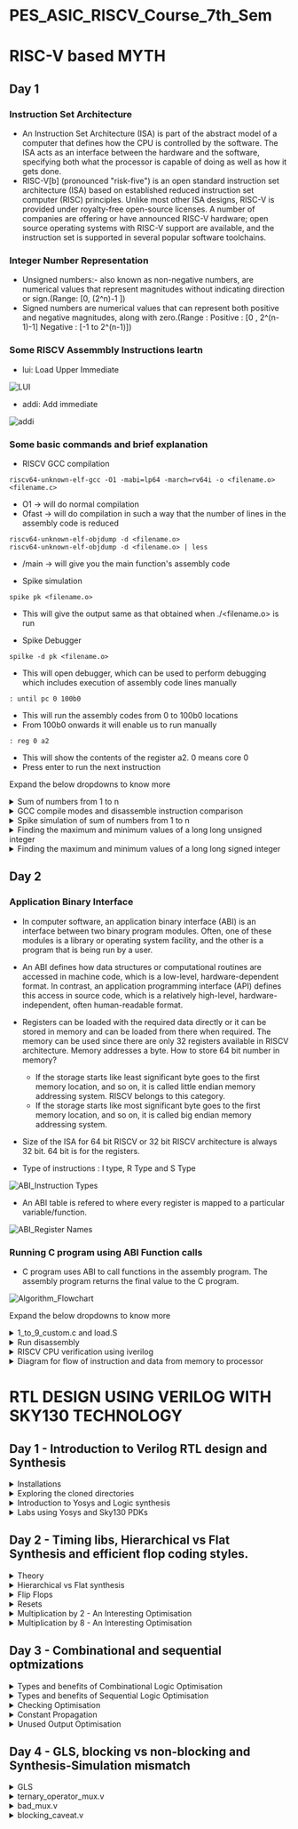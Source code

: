 # PES_ASIC_RISCV_Course_7th_Sem

# RISC-V based MYTH

## Day 1 
### Instruction Set Architecture
+ An Instruction Set Architecture (ISA) is part of the abstract model of a computer that defines how the CPU is controlled by the software. The ISA acts as an interface between the hardware and the software, specifying both what the processor is capable of doing as well as how it gets done.
+ RISC-V[b] (pronounced "risk-five") is an open standard instruction set architecture (ISA) based on established reduced instruction set computer (RISC) principles. Unlike most other ISA designs, RISC-V is provided under royalty-free open-source licenses. A number of companies are offering or have announced RISC-V hardware; open source operating systems with RISC-V support are available, and the instruction set is supported in several popular software toolchains.
### Integer Number Representation
+ Unsigned numbers:- also known as non-negative numbers, are numerical values that represent magnitudes without indicating direction or sign.(Range: [0, (2^n)-1 ])
+ Signed numbers are numerical values that can represent both positive and negative magnitudes, along with zero.(Range : Positive : [0 , 2^(n-1)-1] Negative : [-1 to 2^(n-1)])

### Some RISCV Assemmbly Instructions leartn
+ lui: Load Upper Immediate 

![LUI](https://github.com/Vishnu1426/PES_Asic_course_7th_sem/assets/79538653/28ee7cf1-99fd-4fb8-979e-5ddb95b0f8f4)

+ addi: Add immediate

![addi](https://github.com/Vishnu1426/PES_Asic_course_7th_sem/assets/79538653/5ff94dea-4d32-4943-b0ea-441e9196d299)

### Some basic commands and brief explanation
+ RISCV GCC compilation
~~~
riscv64-unknown-elf-gcc -O1 -mabi=lp64 -march=rv64i -o <filename.o> <filename.c>
~~~
 + O1 -> will do normal compilation
 + Ofast -> will do compilation in such a way that the number of lines in the assembly code is reduced

```
riscv64-unknown-elf-objdump -d <filename.o>
riscv64-unknown-elf-objdump -d <filename.o> | less
```
 + /main -> will give you the main function's assembly code

+ Spike simulation
```
spike pk <filename.o>
```
 + This will give the output same as that obtained when ./<filename.o> is run

+ Spike Debugger
```
spilke -d pk <filename.o>
```
 + This will open debugger,  which can be used to perform debugging which includes execution of assembly code lines manually
```
: until pc 0 100b0
```
 + This will run the assembly codes from 0 to 100b0 locations
 + From 100b0 onwards it will enable us to run manually
```
: reg 0 a2
```
 + This will show the contents of the register a2. 0 means core 0
 + Press enter to run the next instruction
	
 
Expand the below dropdowns to know more
<details>
<summary>Sum of numbers from 1 to n</summary>
  
+ Run sum_1_to_n.c
```
gcc sum_1_to_n.c
./a.out
```
![sum1ton_c_compilation](https://github.com/Vishnu1426/PES_Asic_course_7th_sem/assets/79538653/9fc77570-4ffd-4e7a-a22e-59efdcb7ea79)
</details>

<details>
<summary>GCC compile modes and disassemble instruction comparison</summary>

+ RISCV GCC compilation with O1 and | less
```
riscv64-unknown-elf-gcc -O1 -mabi=lp64 -march=rv64i -o sum_1_to_n.o sum_1_to_n.c
riscv64-unknown-elf-objdump -d sum_1_to_n.o | less
```
![sum1ton_riscv_less_O1](https://github.com/Vishnu1426/PES_Asic_course_7th_sem/assets/79538653/0e82b3dd-8877-48fd-8238-2add78b885b2)

+RISCV GCC compilation with O1 main function

![sum1ton_riscv_main_O1](https://github.com/Vishnu1426/PES_Asic_course_7th_sem/assets/79538653/aed450c1-53ac-4b83-9b75-6050ea1f0657)

+RISCV GCC compilation with Ofast and | less
```
riscv64-unknown-elf-gcc -Ofast -mabi=lp64 -march=rv64i -o sum_1_to_n.o sum_1_to_n.c
riscv64-unknown-elf-objdump -d sum_1_to_n.o | less
```
![sum1ton_riscv_less_Ofast](https://github.com/Vishnu1426/PES_Asic_course_7th_sem/assets/79538653/c79a4bb2-f93b-467e-b916-733dbd9e1ddf)

+RISCV GCC compilation with Ofast main function

![sum1ton_riscv_main_Ofast](https://github.com/Vishnu1426/PES_Asic_course_7th_sem/assets/79538653/962086e0-0f05-4e02-8898-f80a4e1a9845)

</details>
<details>
<summary> Spike simulation of sum of numbers from 1 to n</summary>
  
+ Spike simulation of the RISC V compiled program

![sum1ton_spike](https://github.com/Vishnu1426/PES_Asic_course_7th_sem/assets/79538653/d3990f4b-453d-495d-bfdb-7540eea1f9e3)

+ Spike debugger

![sum1ton_spike_debug](https://github.com/Vishnu1426/PES_Asic_course_7th_sem/assets/79538653/96e686fb-0be8-4e31-bf15-2a3e7ee160a4)
  
</details>
<details>
<summary>Finding the maximum and minimum values of a long long unsigned integer</summary>
  
+ Finding the maximum and minimum values of a long long unsigned integer

![unsigned](https://github.com/Vishnu1426/PES_Asic_course_7th_sem/assets/79538653/e150f2ac-1b6f-4dba-afbf-673412eee5be)

</details>
<details>
<summary>Finding the maximum and minimum values of a long long signed integer</summary>
  
+ Finding the maximum and minimum values of a long long signed integer

![signed](https://github.com/Vishnu1426/PES_Asic_course_7th_sem/assets/79538653/3e57b1ac-a916-4819-92b5-9b7c1c27e5a3)

</details>

## Day 2
### Application Binary Interface
+ In computer software, an application binary interface (ABI) is an interface between two binary program modules. Often, one of these modules is a library or operating system facility, and the other is a program that is being run by a user.
+ An ABI defines how data structures or computational routines are accessed in machine code, which is a low-level, hardware-dependent format. In contrast, an application programming interface (API) defines this access in source code, which is a relatively high-level, hardware-independent, often human-readable format.
+ Registers can be loaded with the required data directly or it can be stored in memory and can be loaded from there when required. The memory can be used since there are only 32 registers available in RISCV architecture. Memory addresses a byte. How to store 64 bit number in memory? 
	+ If the storage starts like least significant byte goes to the first memory location, and so on, it is called little endian memory addressing system. RISCV belongs to this category.
	+ If the storage starts like most significant byte goes to the first memory location, and so on, it is called big endian memory addressing system.

+ Size of the ISA for 64 bit RISCV or 32 bit RISCV architecture is always 32 bit. 64 bit is for the registers.
+ Type of instructions : I type, R Type and S Type 

![ABI_Instruction Types](https://github.com/Vishnu1426/PES_Asic_course_7th_sem/assets/79538653/6a476f49-4d10-4242-bbce-a86f634bb253)

+ An ABI table is refered to where every register is mapped to a particular variable/function.

![ABI_Register Names](https://github.com/Vishnu1426/PES_Asic_course_7th_sem/assets/79538653/77c8c724-f2d4-4e57-81db-820ece6737f7)

### Running C program using ABI Function calls
+ C program uses ABI to call functions in the assembly program. The assembly program returns the final value to the C program.

![Algorithm_Flowchart](https://github.com/Vishnu1426/PES_Asic_course_7th_sem/assets/79538653/57a66a6c-b305-4ebd-9263-8159e1e01486)
 
Expand the below dropdowns to know more
<details>
<summary>1_to_9_custom.c and load.S</summary>
  + Compilation and Execution of the two files are done using the RISCV GCC and Spike.
	
```
riscv64-unknown-elf-gcc -Ofast -mabi=lp64 -march=rv64i -o 1_to_9_custom.o 1_to_9_custom.c load.S
spike pk 1_to_9_custom.o
```
![riscv_comp_spike](https://github.com/Vishnu1426/PES_Asic_course_7th_sem/assets/79538653/571156d5-030b-464c-83b0-957cbc25bef4)

</details>

<details>
<summary>Run disassembly</summary>  

```
riscv64-unknown-elf-objdump -d 1_to_9_custom.o | less
```
![Disassembly of compiled file](https://github.com/Vishnu1426/PES_Asic_course_7th_sem/assets/79538653/3f0a635b-9f39-4600-9b10-325f75397db4)

</details>

<details>
<summary>RISCV CPU verification using iverilog</summary>
  
+ Running of the sum from 1 to n on riscv CPU
	+ Files involved are picorv32.v and testbench.v

![Design_Testbench](https://github.com/Vishnu1426/PES_Asic_course_7th_sem/assets/79538653/d5a21bdf-0818-4404-9ef5-33b4f97ba3c8)

</details>


<details>
	<summary>Diagram for flow of instruction and data from memory to processor</summary>

 + Hex file containing C program goes to the RISC-V CPU.
 + The CPU does the operation. CPU is written in verilog.
 + It returns the output back to the C program.
 + 
 ![Memory to Processer diagram](https://github.com/Vishnu1426/PES_Asic_course_7th_sem/assets/79538653/85b8c414-614a-4f18-b042-e1e6876e6c92)

</details> </details>


# RTL DESIGN USING VERILOG WITH SKY130 TECHNOLOGY
## Day 1 - Introduction to Verilog RTL design and Synthesis
<details>
<summary>Installations</summary><blockquote>
<details>
<summary>Tools Installation</summary><blockquote>
	
+ Commands to install Yosys
```
git clone https://github.com/YosysHQ/yosys.git
cd yosys
sudo apt install make
sudo apt-get update
sudo apt-get install build-essential clang bison flex  libreadline-dev gawk tcl-dev libffi-dev git  graphviz xdot pkg-config python3 libboost-system-dev libboost-python-dev libboost-filesystem-dev zlib1g-dev
make config-gcc
make
sudo make install
```

+ Command to install iverilog
```
sudo apt-get install iverilog
```

+ Command to install iverilog
```
sudo apt uptdate
sudo apt install gtkwave
```

</blockquote></details>

<details>
<summary>Directory Creation and Cloning Source Files</summary><blockquote>

+ Go your working directory through root directory and execute the following commands
```
mkdir VLSI
cd VLSI
git clone https://github.com/kunalg123/sky130RTLDesignAndSynthesisWorkshop.git
```		
<blockquote></details>
</blockquote></details>

<details>
<summary>Exploring the cloned directories</summary><blockquote>

+ The following command will go the workshop directory
```
cd sky130RTLDesignAndSynthesisWorkshop/
```

+ The following command will open the my_lib directory. This my_lib folder contains another folder called verilog_files, which contains all the model source files required for the lab experiments.
``` 
cd my_lib
```
+ The following command if typed in VLSI folder will go the lib folder. This contains the sky130 tool's library definition file.
```
cd lib 
```
+ Now let's check the working of iverilog
```
cd verilog_files
iverilog good_mux.v tb_good_mux.v
```
+ (an a.out file will be created.)
+ This will create a .vcd (Value change dump) file.
```
./a.out
```
![image](https://github.com/Vishnu1426/PES_Asic_course_7th_sem/assets/79538653/3db96576-fd81-4a42-9801-78b637745700)

+ We will load this .vcd file into gtkwave.
```
gtkwave tb_good_mux.vcd
```
![image](https://github.com/Vishnu1426/PES_Asic_course_7th_sem/assets/79538653/ddc77487-c83b-412a-8418-2d828a9d68b9)

+ To open and check the files type
```
gvim tb_good_mux.v -o good_mux.v
```
![image](https://github.com/Vishnu1426/PES_Asic_course_7th_sem/assets/79538653/2ce76c92-fe4e-48f4-8b71-c53749bbc93f)

</blockquote></details>

<details>
<summary>Introduction to Yosys and Logic synthesis</summary><blockquote>

+ Next we see yosys
+ Yosys takes in the design file and the library file and generates the netlist file
+ Netlist is basically the representaion of the design file in the form of standard cells.
+ read_verilog is used for reading the design file
+ read_liberty is used for reading the .lib file
+ write_verilog is used for writing the netlist file
+ The netlist and the testbench file is sent to iverilog and that generates an a.out which when run we get a .vcd file. This .vcd file when we send to gtkwave we get the simulation waveform.
+ This waveform should be same as RTL simulation. RTL simulation did not use standard cells. But in this netlist we used standard library files. Since design is same we should get the same output.
+ Primary inputs and primary outputs have not changed. Therefore, we can use the same testbench for both 
synthesis and RTL simulation.

+ RTL design - is the behavioural representation of the required specification in HDL language.
+ But we don't need representation of behaviour in terms of code. We need hardware
+ So for that we use RTL to Gate level translation. This translation is called synthesis.
+ The design is converted into gates and the connections are made between the gates. 
+ This file which contains these gates and their connections is called netlist.
	
+ .lib is a library file which is a collection of standard cells/ logical modules. It can contain differnt flavours of the same gate.(slow, medium, fast)
+ Why do we need different flavours of the same gate? Combinational delay determines the maximum speed of	operation. We need fast cells so that the combination delay is less and the circuit can work at a higher clock rate.
+ But why do we need a slow clock? Say there is a circuit with two FlipFlops (ffa and ffb) and in between them we have a combinational circuit. ffb must capture the data from the previous cycle of ffa.
+ That is when ffa sends its data through comb circuit in one cycle, in the next cycle ffb should capture the data. So there should be a minimum delay, so that data can be transfered safely. Combinational circuit must create that delay such that until ffb finishes capturing the previously sent data, the output should not be updated. This is called hold time. That is why we also need cells which work slowly.
+ Wider transistors are going to be faster but they consume more area and power. Thinner cells are gonna be slower but they consume lesser area and are more energy efficient.
+ The guidance offered to the synthesizer to put the right kind of delays are called constraints. The constraints are put in a constraints file.

</blockquote></details>	

<details>
<summary>Labs using Yosys and Sky130 PDKs</summary><blockquote>

+ Open Yosys
```
yosys
```
![image](https://github.com/Vishnu1426/PES_Asic_course_7th_sem/assets/79538653/78b46928-1ed5-4b9f-88cd-fba9979a069c)

+ Read the library definition file
```
read_liberty -lib ../lib/sky130_fd_sc_hd__tt_025C_1v80.lib
```
![image](https://github.com/Vishnu1426/PES_Asic_course_7th_sem/assets/79538653/69336051-9785-4329-acb7-bc6028fc71af)

+ Read the verilog file to be synthesized
```
read_verilog good_mux.v
```
![image](https://github.com/Vishnu1426/PES_Asic_course_7th_sem/assets/79538653/60462e4e-b18a-49a3-bd23-b534e6a55525)

+ Synthesize the top level module using its name
```
synth -top good_mux 
```
![image](https://github.com/Vishnu1426/PES_Asic_course_7th_sem/assets/79538653/68976052-ca49-4c0f-aeea-19a25d068cf3)

+ The following command basically realises the synthesised top module good_mux in terms of standard cell library available in the lib folder.	
```
abc -liberty ../lib/sky130_fd_sc_hd__tt_025C_1v80.lib
```
![image](https://github.com/Vishnu1426/PES_Asic_course_7th_sem/assets/79538653/d2a7a0ff-e258-4dee-9215-cda5d95b0a03)

+ The following command opens the graphviz file to show the synthesized design in terms of block diagram.
```
show
```
![image](https://github.com/Vishnu1426/PES_Asic_course_7th_sem/assets/79538653/10045abe-bf03-41a1-9a24-de4e9f859469)

+ Generate a netlist file for the above synthesized design. We can view the synthesized design directly using notepad.
```
write_verilog good_mux_netlist.v 
```
+ To get a concise version of the netlist.
```
write_verilog -noattr good_mux_netlist.v
```
</blockquote></details>	

## Day 2 - Timing libs, Hierarchical vs Flat Synthesis and efficient flop coding styles.
<details>
<summary>Theory</summary>summary><blockquote>
<details>
<summary>PVT</summary><blockquote>
	
+ P - Process => Changes in chip due to the small variablity in the manufacturing process.
+ V - Voltage => Changes in the voltage.
+ T - Temeperature => Changes in the external temperature. 
</blockquote></details>
<details>
<summary>Library File (.lib)</summary><blockquote>

+ .lib file contains every cell and the cell properties like leakage power, delay etc.
</blockquote></details>
</blockquote></details>

<details>
<summary>Hierarchical vs Flat synthesis</summary><blockquote>

<details>
<summary>multiple_modules.v</summary>
	
+ Open Yosys and perform the synthesis
```
read_liberty -lib ../lib/sky130_fd_sc_hd__tt_025C_1v80.lib
read_verilog multiple_modules.v
synth -top multiple_modules
```
![image](https://github.com/Vishnu1426/PES_Asic_course_7th_sem/assets/79538653/f9ce00a6-69ba-4ad2-bbcf-94fe199cdda3)
```
abc -liberty ../lib/sky130_fd_sc_hd__tt_025C_1v80.lib	
```
![image](https://github.com/Vishnu1426/PES_Asic_course_7th_sem/assets/79538653/4724ce7e-46c1-4d67-a44b-25b69379e421)
```
show
```
![image](https://github.com/Vishnu1426/PES_Asic_course_7th_sem/assets/79538653/8aa63c02-8a8c-47e8-898f-4fae792ac024)
```
write_verilog multiple_modules_heir.v
```
![image](https://github.com/Vishnu1426/PES_Asic_course_7th_sem/assets/79538653/0136a72c-d4d0-4d8b-9596-c9c0a02e5449)

+ Flatten - Makes the module such that there are no sub modules in the netlist file. and gate and or gate are directly instantiated.
```
flatten
```
![image](https://github.com/Vishnu1426/PES_Asic_course_7th_sem/assets/79538653/15049411-aba3-404f-960e-9a79e9fb3b94)
![image](https://github.com/Vishnu1426/PES_Asic_course_7th_sem/assets/79538653/f0268c96-76da-403d-864a-5af23a367cff)

</details>

<details>
<summary>Synthesizing Submodules</summary>
	
+ Now given multile modules, we want to synthesize a submodule, what to do?
+ Start yosys again and do till read_verilog
```
read_liberty -lib ../lib/sky130_fd_sc_hd__tt_025C_1v80.lib
read_verilog multiple_modules.v
```
+ Now we need to synthesize only submodule1
```
synth -top submodule1
```
![image](https://github.com/Vishnu1426/PES_Asic_course_7th_sem/assets/79538653/8e98a19a-3839-4001-b87a-61469033aae1)

+ Synthesized design
```
show
```
![image](https://github.com/Vishnu1426/PES_Asic_course_7th_sem/assets/79538653/42fa2404-3abc-4e97-abd0-b7ebb25e6091)

</details>

<details>
<summary>Why do we need module level synthesis?</summary>

+ Module level synthesis is preferred when multiple instances of the same module is present. We won't have to synthesize and check every module, because it is goint to be the same.
+ Divide and conquer - If we have a massive design, the tool may not be able to do all the synthesis properly. So we do submodule level synthesis and then get individual netlist and then stitch them together in the top module.
</details>
</details>

<details>
<summary>Flip  Flops</summary><blockquote>
	
<details>
<summary>Why do we need flip flops?</summary><blockquote>

+ Combinational circuits even though they are designed properly and will settle at the right ouput if the inputs are right, they might momentarily induce wrong values at the output. This is called glitch.
+ Now if this output is connected directly to another comb circuit, the next combinational circuit not only gets changing values and starts giving output in its end, but also creates its own glitches.
+ In this way glitch propagates. To prevent this, we store the values after every combinational block. The next block takes value from the flip flop. The input of the flip flop may be changing, but the output will be stable/constant since the flop's values changes only when clk signal is given. Therefore, the next comb circuit will see a stable input. 

</blockquote></details>
</blockquote></blockquote>
</details>

<details>
<summary>Resets</summary><blockquote>

<details>
<summary>Theory</summary><blockquote>

+ Asynchronous reset - A reset signal of a storage element, which does not depend on the clock signal.
+ Synchronous reset - A reset signal of a storage element, which depends on the clock signal. It is going to wait for the clock. When we say something is synchronous, that means there is no separate pin for that signal.
+ Synchronous reset goes directly to the input where a reset signal selectes a mux which determines whether the input to the storage element is a predetermined reset values or the value passing from the previous combinational block.
+ We can also have a flop with both synchronous and asynchronous reset.
</blockquote></details>

<details>
<summary>Asynchrocnous reset module RTL simulation</summary><blockquote>

+ Type the following code in the home directory.
```
sudo -i
```
+ Go to the verilog_files directory and type in the following
```
iverilog dff_asyncres.v tb_dff_asyncres.v
./a.out
gtkwave tb_dff_asyncres.vcd
```

![image](https://github.com/Vishnu1426/PES_Asic_course_7th_sem/assets/79538653/56c18d89-ba69-4076-8b30-338190c9ed1c)

</blockquote>
</details>

<details>
<summary>Asynchrocnous set module RTL simulation</summary><blockquote>

+ Type the following code in the home directory.
```
sudo -i
```
+ Go to the verilog_files directory and type in the following
```
iverilog dff_async_set.v tb_dff_async_set.v
./a.out
gtkwave tb_dff_async_set.vcd
```

![image](https://github.com/Vishnu1426/PES_Asic_course_7th_sem/assets/79538653/da74852e-2924-4fbd-9a7d-25c7e1983679)

</blockquote>
</details>

<details>
<summary>Synchrocnous reset module RTL simulation</summary><blockquote>

+ Type the following code in the home directory.
```
sudo -i
```
+ Go to the verilog_files directory and type in the following
```
iverilog dff_syncres.v tb_dff_syncres.v
./a.out
gtkwave tb_dff_syncres.vcd
```

![image](https://github.com/Vishnu1426/PES_Asic_course_7th_sem/assets/79538653/7c5b5547-0c3c-457f-ba39-ca45caed4f2f)

</blockquote>
</details>

<details>
<summary>Asynchrocnous reset module standard cell synthesis</summary><blockquote>

+ Type the following code in the verilog_files directory.
```
yosys
```
+ In Yosys type in the following
```
read_liberty -lib ../lib/sky130_fd_sc_hd__tt_025C_1v80.lib
read_verilog dff_asyncres.v
synth -top dff_asynchres
```
![image](https://github.com/Vishnu1426/PES_Asic_course_7th_sem/assets/79538653/a423ab64-94ce-4a54-80e6-a53b52e29c91)

+ Sometimes the dffs use a different library than gates, so we will have to specify that. But here both are same so same std. lib file.
```
dfflibmap -liberty ../lib/sky130_fd_sc_hd__tt_025C_1v80.lib 
```
![image](https://github.com/Vishnu1426/PES_Asic_course_7th_sem/assets/79538653/157f0504-8015-4665-be5d-ff94cca313b2)

```
abc -liberty ../lib/sky130_fd_sc_hd__tt_025C_1v80.lib	
```
![image](https://github.com/Vishnu1426/PES_Asic_course_7th_sem/assets/79538653/11b948ff-8790-4b37-a126-0b3953d144ef)

```
show
```
![image](https://github.com/Vishnu1426/PES_Asic_course_7th_sem/assets/79538653/e4857056-b149-4535-aec3-8c580c8e444a)

</blockquote>
</details>


<details>
<summary>Asynchrocnous set module standard cell synthesis</summary><blockquote>

+ Type the following code in the verilog_files directory.
```
yosys
```
+ In Yosys type in the following, similar to the previous one and obtain the design.
```
read_verilog dff_async_set.v
synth -top dff_async_set
dfflibmap -liberty ../lib/sky130_fd_sc_hd__tt_025C_1v80.lib
abc -liberty ../lib/sky130_fd_sc_hd__tt_025C_1v80.lib
show
```
![image](https://github.com/Vishnu1426/PES_Asic_course_7th_sem/assets/79538653/393d0956-9d89-44db-8fc2-4bb71d38ee2e)

</blockquote>
</details>

<details>
<summary>Synchrocnous set module standard cell synthesis</summary><blockquote>

+ Type the following code in the verilog_files directory.
```
yosys
```
+ In Yosys type in the following, similar to the previous one and obtain the design.
```
read_verilog dff_syncres.v
synth -top dff_syncres
```
![image](https://github.com/Vishnu1426/PES_Asic_course_7th_sem/assets/79538653/ee5ecdb3-9171-4dbe-9c10-87b2b2c2bc03)
```
dfflibmap -liberty ../lib/sky130_fd_sc_hd__tt_025C_1v80.lib
abc -liberty ../lib/sky130_fd_sc_hd__tt_025C_1v80.lib
show
```
![image](https://github.com/Vishnu1426/PES_Asic_course_7th_sem/assets/79538653/a5770e57-7fa2-4343-aafb-d4c01e470fb2)

</blockquote>
</details>
</blockquote></details>

<details>
<summary>Multiplication by 2 - An Interesting Optimisation</summary><blockquote>

+ Let's synthesize and see how the output is calculated and we get and how many cells we get
```
read_liberty -lib ../lib/sky130_fd_sc_hd__tt_025C_1v80.lib
read_verilog mult_2.v
synth -top mul2
```
![image](https://github.com/Vishnu1426/PES_Asic_course_7th_sem/assets/79538653/44efda31-08fa-456a-89b7-1eaa9514bb1f)

+ We can see above that the No. of cells in the synthesis output is 0
+ Let's see the design below.
```
show
```
![image](https://github.com/Vishnu1426/PES_Asic_course_7th_sem/assets/79538653/b77faa6b-8a65-4cf4-a61d-a3e6b13f7840)

+ Let us generate the netlist and see why the number of cells are zero.
write_verilog -noattr mult_2_net.v
!gvim mult_2_net.v
![image](https://github.com/Vishnu1426/PES_Asic_course_7th_sem/assets/79538653/e4fdaf35-e8bd-4d9c-82f3-807224ccdcd7)

+ It can be seen from the netlist file that Multiplying by powers of two is like appending zeroes at the LSB position of binary representation or left shifting the binary representation. Therefore there is no requirement of any cells, i.e., no requirement of any gates.
+ Now if we have to multiply a 3 bit number a[2:0]*9, we can do a[2:0]*8 + a[2:0].
+ a[2:0] is basically a000. Since a is also a 3 bit number, we get a000 + a = a[2:0]a[2:0].
+ This is another kind of optimisation.
</blockquote></details>

<details>
<summary>Multiplication by 8 - An Interesting Optimisation</summary><blockquote>

+ After doing the same operations as before
```
read_verilog mult_8.v
synth -top mult8
```
![image](https://github.com/Vishnu1426/PES_Asic_course_7th_sem/assets/79538653/0196bee8-7cdf-4b3c-a99a-44b068971326)

+ It can be seen that the No. of cells in the synthesis output is 0
+ Let us see the design
```
show
```
![image](https://github.com/Vishnu1426/PES_Asic_course_7th_sem/assets/79538653/e5b0a3f9-1fd6-4332-a9cc-bcb53b1ad686)

+ Let us write the netlist file
```
write_verilog -noattr mult8_net.v
!gvim mult8_net.v
```
![image](https://github.com/Vishnu1426/PES_Asic_course_7th_sem/assets/79538653/ac2d334f-ef75-4876-9435-25d0aaba97ee)
</blockquote>
</details>

## Day 3 - Combinational and sequential optmizations

<details>
<summary>Types and benefits of Combinational Logic Optimisation</summary>

+ Squeezning the logic to ge the most optimised design - Area and power savings
+ Constant Propagation - Direct Optimisation. This means when a constant value simply propagates from input to the output through many gates and if those many number of gates are not required to propagate the constant or do minimal operation, we can substitute it with a smaller gate/gates.
+ Boolean Logic Optimisation - Reduces number of gates using K-Map and Quine McKluskey
+ Synthesis tools do these optimisations to get the most optimised logic design.
</details>

<details>
<summary>Types and benefits of Sequential Logic Optimisation</summary><blockquote>

<details>
<summary>Basic</summary>

+ Sequential constant propagation - Assume a Reset DFF where D is connected to ground. Is there any chance where Q will become 1? No. Therefore, Q is always 0. What if set DFF is there. This time Q will become 0 when set is not enabled and will be 1 when set is enabled.
</details>

<details>
<summary>Advanced</summary><blockquote>
	
+ State optimisation - Optimisation of unused states
+ Cloning - Physical aware synthesis. That is say a combinational logig gets input from an FFA and its output goes to two other FFs (FFB and FFc), and these two output FFs are far off, then a long routing is required. To prevent this we can clone the path from FFA to FFB such that there is now FFA1 - Comb - FFB and FFA2 - Comb - FFC. 

<details>
<summary>Retiming</summary>
	
+ Say there is a cascade of FFA-comb1-FFB-comb2-FFC. Now if comb1 is having a much greater delay than comb2, then the circuit's clock can effectively work only at the comb1's speed since it creates a bottleneck. 
+ But say if we were able to move some part of the combinational logic from comb1 to comb2, this would mean that we have pushed some amount of delay from comb1 to comb2. 
+ Now since the difference in their delays was large, transfering a small delay from comb1 to comb2 will still keep comb1 slower than comb2 an effectively comb1's speed only will be used. 
+ But comb1 is now faster since it has lesser delay.
+ So we have retimed the delays so that we get an optimised circuit in terms of timing.
</details>
</blockquote></details>
</blockquote></details>

<details>
<summary>Checking Optimisation</summary><blockquote>

<details>
<summary>opt_check</summary>

+ Commands
```
yosys
read_liberty -lib ../lib/sky130_fd_sc_hd__tt_025C_1v80.lib
read_verilog opt_check.v
synth -top opt_check
```
![image](https://github.com/Vishnu1426/PES_Asic_course_7th_sem/assets/79538653/22d07c7f-9a8f-4c0a-9f8d-1618de38b333)

+ To optimise the synthesised design, type
```
opt_clean -purge
```
![image](https://github.com/Vishnu1426/PES_Asic_course_7th_sem/assets/79538653/05e0e289-3f50-48a4-ba02-d7c229d21937)

```
abc -liberty ../lib/sky130_fd_sc_hd__tt_025C_1v80.lib
```
![image](https://github.com/Vishnu1426/PES_Asic_course_7th_sem/assets/79538653/5bad624d-4670-4f84-bc04-97938bae335f)

```
show
```
![image](https://github.com/Vishnu1426/PES_Asic_course_7th_sem/assets/79538653/1416eb1b-ca9d-424f-abe8-62ac849dc17f)
</details>

<details>
<summary>opt_check2</summary>	

+ Commands
```
read_verilog opt_check2.v	
synth -top opt_check2
```
![image](https://github.com/Vishnu1426/PES_Asic_course_7th_sem/assets/79538653/88762908-92b5-4edb-ae86-adce8f06879d)

```
opt_clean -purge
abc -liberty ../lib/sky130_fd_sc_hd__tt_025C_1v80.lib	
```
![image](https://github.com/Vishnu1426/PES_Asic_course_7th_sem/assets/79538653/6e8ca5c4-c379-4581-9d14-f8f22d0967c4)

```
show
```
![image](https://github.com/Vishnu1426/PES_Asic_course_7th_sem/assets/79538653/228ef8e4-ba69-4052-a532-3c9010323a7b)

</details>

<details>
<summary>opt_check3</summary>

 + Commands
```
read_verilog opt_check3.v
synth -top opt_check3
```
![image](https://github.com/Vishnu1426/PES_Asic_course_7th_sem/assets/79538653/0885eb7e-1633-400e-b9bf-c4c0cc1c677f)
```
opt_clean -purge
abc -liberty ../lib/sky130_fd_sc_hd__tt_025C_1v80.lib
```
![image](https://github.com/Vishnu1426/PES_Asic_course_7th_sem/assets/79538653/432b099a-f463-4fd5-8d50-0020dd18f76d)
```
show
```
![image](https://github.com/Vishnu1426/PES_Asic_course_7th_sem/assets/79538653/e254c37f-e328-44c8-b744-816eb7cce7e4)
</details>
</blockquote></details>


<details>
<summary>Constant Propagation</summary><blockquote>

<details>
<summary>RTL simulation of dff_const1.v</summary>
	
```
iverilog dff_const1.v tb_dff_const1.v
./a.out
gtkwave tb_dff_const1.vcd
```
![image](https://github.com/Vishnu1426/PES_Asic_course_7th_sem/assets/79538653/262685d9-0c40-4416-8fee-b7f6ae465f66)
</details>

<details>
<summary>RTL simulation of dff_const2.v</summary>
	
```
iverilog dff_const2.v tb_dff_const2.v
./a.out
gtkwave tb_dff_const2.vcd
```
![image](https://github.com/Vishnu1426/PES_Asic_course_7th_sem/assets/79538653/966ad2a5-8324-44f3-bfe3-13e948048cc3)
</details>

<details>
<summary>Standard Library synthesis of dff_const1.v</summary>

```
yosys
read_liberty -lib ../lib/sky130_fd_sc_hd__tt_025C_1v80.lib
read_verilog dff_const1.v
synth -top dff_const1
```
![image](https://github.com/Vishnu1426/PES_Asic_course_7th_sem/assets/79538653/bb00ab0b-5e76-4d62-bd13-9d7058b5878b)

+ This synthesis infers a flop.
+ Since there are dffs:
```
dfflibmap ../lib/sky130_fd_sc_hd__tt_025C_1v80.lib
```
![image](https://github.com/Vishnu1426/PES_Asic_course_7th_sem/assets/79538653/d31dd76b-c8de-4134-bb05-273f86b4c238)
```
abc -liberty ../lib/sky130_fd_sc_hd__tt_025C_1v80.lib
```
![image](https://github.com/Vishnu1426/PES_Asic_course_7th_sem/assets/79538653/14dea5ac-0d89-43d7-a92e-8dec15fd48e1)
```
show
```
![image](https://github.com/Vishnu1426/PES_Asic_course_7th_sem/assets/79538653/06f36d91-ecac-4f64-8306-92b3da435cb9)
</details>

<details>
<summary>Standard Library synthesis of dff_const2.v</summary>

```
yosys
read_liberty -lib ../lib/sky130_fd_sc_hd__tt_025C_1v80.lib
read_verilog dff_const2.v
synth -top dff_const2
```
![image](https://github.com/Vishnu1426/PES_Asic_course_7th_sem/assets/79538653/24b86bf4-72fa-4c57-8d8a-64a0883377f3)

+ This design does not infer flop.

+ Since there are dffs:
```
dfflibmap ../lib/sky130_fd_sc_hd__tt_025C_1v80.lib
```
![image](https://github.com/Vishnu1426/PES_Asic_course_7th_sem/assets/79538653/6a79119a-0320-451d-b174-9bc0d56ffc9c)
```
abc -liberty ../lib/sky130_fd_sc_hd__tt_025C_1v80.lib
show
```
![image](https://github.com/Vishnu1426/PES_Asic_course_7th_sem/assets/79538653/f8acce45-ca08-4e80-a2ae-570ba6617a98)
</details>

<details>
<summary>RTL synthesis of dff_const3.v</summary>

``` 
iverilog dff_const3.v tb_dff_const3.v
./a.out
gtkwave tb_dff_const3.vcd
```
![image](https://github.com/Vishnu1426/PES_Asic_course_7th_sem/assets/79538653/85f08ceb-bcc9-430c-9222-0ee93dafbc09)
</details>

<details>
<summary>Standard Library synthesis of dff_const3.v</summary>

```
read_liberty -lib ../lib/sky130_fd_sc_hd__tt_025C_1v80.lib
read_verilog dff_const3.v
synth -top dff_const3
```
![image](https://github.com/Vishnu1426/PES_Asic_course_7th_sem/assets/79538653/7fe6a41d-0ff9-45a8-8035-5739b09c17dc)

+ It can be seen that both the flip flops are there in the synthesized design.
+ Since there are dffs
```
dfflibmap ../lib/sky130_fd_sc_hd__tt_025C_1v80.lib
```
![image](https://github.com/Vishnu1426/PES_Asic_course_7th_sem/assets/79538653/a9804fb4-1fb0-4cd1-9d32-07e01e8fbe4c)
```
abc -liberty ../lib/sky130_fd_sc_hd__tt_025C_1v80.lib
```
![image](https://github.com/Vishnu1426/PES_Asic_course_7th_sem/assets/79538653/8b86aa8c-9cc3-450d-b44f-444183c03832)
```
show
```
![image](https://github.com/Vishnu1426/PES_Asic_course_7th_sem/assets/79538653/ea2ba0b6-85f6-4bc7-9f64-1361c2fe983e)
</details>
</blockquote></details>

<details>
<summary>Unused Output Optimisation</summary><blockquote>

<details>
<summary>What is unused output optimisation??</summary>

+ It means that the logic which is unused is not required in the circuit and will be removed in the final synthesised design.
</details> 

<details>
<summary>Checking counter_opt.v</summary>	

```
yosys
read_liberty -lib ../lib/sky130_fd_sc_hd__tt_025C_1v80.lib
read_verilog counter_opt.v
synth -top counter_opt
```
![image](https://github.com/Vishnu1426/PES_Asic_course_7th_sem/assets/79538653/8f0d4aa5-e84f-426e-bcf0-d045efa684fb)
```
dfflibmap ../lib/sky130_fd_sc_hd__tt_025C_1v80.lib
abc -liberty ../lib/sky130_fd_sc_hd__tt_025C_1v80.lib 
```
![image](https://github.com/Vishnu1426/PES_Asic_course_7th_sem/assets/79538653/0763e414-4c7a-4a06-98a8-a82e231d6b28)
```
show
```
![image](https://github.com/Vishnu1426/PES_Asic_course_7th_sem/assets/79538653/fd8baa0a-6648-4899-a5a2-09294d333e53)
</details>

<details>
<summary>Experimenting with the counter_opt.v</summary>
	
+ Using all three bits of the counter

![image](https://github.com/Vishnu1426/PES_Asic_course_7th_sem/assets/79538653/5f0e5277-a35d-4d83-b0c4-bcedcaae82d6)

+ Commands
```
yosys
read_liberty -lib ../lib/sky130_fd_sc_hd__tt_025C_1v80.lib
read_verilog counter_opt2.v
synth -top counter_opt
```
![image](https://github.com/Vishnu1426/PES_Asic_course_7th_sem/assets/79538653/ad37c007-ecff-413c-b661-2a350ced30e1)

+ Since there are dffs
```
dfflibmap ../lib/sky130_fd_sc_hd__tt_025C_1v80.lib
abc -liberty ../lib/sky130_fd_sc_hd__tt_025C_1v80.lib
show
```
![image](https://github.com/Vishnu1426/PES_Asic_course_7th_sem/assets/79538653/1a5c80f5-dfe2-49a9-9e0b-5969f3aa4e42)
</details>
</blockquote>
</details>


## Day 4 - GLS, blocking vs non-blocking and Synthesis-Simulation mismatch

<details>
<summary>GLS</summary><blockquote>

<details>
<summary>What is GLS?</summary>	

+ It is basically running the testbench with netlist as the design under test.
+ Since netlist is logically same as the RTL code, the same testbench will only run it.
</details>

<details>
<summary>Why GLS?</summary>

+ To verify the correctness of the design after synthesis, because when we write codes, we may not have written it properly and also when we convert from ideal cells to standard library cells, some errors may occur.
+ This is called Synthesis-Simulation mismatch.
+ We will see later why it is required to validate the functionality of the netlist.
+ To ensure that the timing of the design is met.
+ Only if the Gate level models are time annotated, we can use GLS for timing verification.
</details>

<details>
<summary>Synthesis-Simulation Mismatch</summary>

The points to understand while talking about Synthesis Simulation Mismatch are:
+ Missing Sensitivity List - If certain inputs required for the proper functioning of the circuit are not present in the sensiticity list, then the synthesized hardware might not be the intended circuit.
+ Blocking vs Non Blocking Statements - Blocking statements are executed in order, whereas non-blocking statements are executed parallely. If the order is not maintained in blocking statemenents, certain required parts of the synthesized design would be absent.
+ Non Standard Verilog Coding - Sequential circuits should be described using non-blocking statements only. Use blocking statements with atmost care and use only when needed.
</details>
</details>

<details>
<summary>ternary_operator_mux.v</summary>

+ Contents of the files
```
gvim ternary_operator_mux.v -o bad_mux.v -o good_mux.v
```
![image](https://github.com/Vishnu1426/PES_Asic_course_7th_sem/assets/79538653/89f1b433-c7b5-404c-9a1d-cfaf1fd51f91)

+ RTL Simulation
```
iverilog ternary_operator_mux.v tb_ternary_operator_mux.v
./a.out
gtkwave tb_ternary_operator_mux.vcd
```
 ![image](https://github.com/Vishnu1426/PES_Asic_course_7th_sem/assets/79538653/46e5c501-1b26-428d-9ea7-fb8f575e384b)

+ Synthesis
```
yosys
read_liberty -lib ../lib/sky130_fd_sc_hd__tt_025C_1v80.lib
read_verilog ternary_operator_mux.v
synth -top ternary_operator_mux
```
![image](https://github.com/Vishnu1426/PES_Asic_course_7th_sem/assets/79538653/6b269872-ca1f-48e3-be1c-97f58237c17f)
```
abc -liberty ../lib/sky130_fd_sc_hd__tt_025C_1v80.lib
write_verilog -noattr ternary_operator_mux_net.v
show
```
![image](https://github.com/Vishnu1426/PES_Asic_course_7th_sem/assets/79538653/221bdf08-ba24-4e7a-bc9c-f80f94917890)


+ GLS
```
iverilog ../my_lib/verilog_model/primitives.v ../my_lib/verilog_model/sky130_fd_sc_hd.v ternary_operator_mux_net.v tb_ternary_operator_mux.v
gtkwave tb_ternary_operator_mux.vcd
```
![image](https://github.com/Vishnu1426/PES_Asic_course_7th_sem/assets/79538653/c509b0f7-9ac4-4679-9b80-bc03dd8312b8)

</details>
<details>
<summary>bad_mux.v</summary>
	
+ RTL simulation of bad_mux.v
```
iverilog bad_mux.v tb_bad_mux.v
./a.out
gtkwave tb_bad_mux.vcd
```
![image](https://github.com/Vishnu1426/PES_Asic_course_7th_sem/assets/79538653/84693ce2-d5b5-4e0c-a4d1-e630e29f9c65)

+ Netlist simulation
```
iverilog ../my_lib/verilog_model/primitives.v ../my_lib/verilog_model/sky130_fd_sc_hd.v bad_mux_net.v tb_bad_mux.v
./a.out
gtkwave tb_bad_mux.vcd
```
![image](https://github.com/Vishnu1426/PES_Asic_course_7th_sem/assets/79538653/80016862-eab2-40b6-bb20-953bcc67a4ae)

</details>

<details>
<summary>blocking_caveat.v</summary>

+ RTL simulation
```
iverilog blocking_caveat.v tb_blocking_caveat.v
./a.out
gtkwave tb_blocking_caveat.vcd
```
![image](https://github.com/Vishnu1426/PES_Asic_course_7th_sem/assets/79538653/4604fdd3-62b8-46b6-b316-6339f699d912)

+ Synthesis
```
read_liberty -lib ../lib/sky130_fd_sc_hd__tt_025C_1v80.lib
read_verilog blocking_caveat.v
synth -top blocking_caveat
```
![image](https://github.com/Vishnu1426/PES_Asic_course_7th_sem/assets/79538653/b54dbfa0-a6d8-4b5d-b9d4-a68f80098b3d)
```
abc -liberty ../lib/sky130_fd_sc_hd__tt_025C_1v80.lib
write_verilog -noattr blocking_caveat_net.v
show
```
![image](https://github.com/Vishnu1426/PES_Asic_course_7th_sem/assets/79538653/e1746eb9-4176-4686-a5b3-a7d1304b1d46)

+ GLS
```
iverilog ../my_lib/verilog_model/primitives.v ../my_lib/verilog_model/sky130_fd_sc_hd.v blocking_caveat_net.v tb_blocking_caveat.v
./a.out
gtkwave tb_blocking_caveat.vcd
```
![image](https://github.com/Vishnu1426/PES_Asic_course_7th_sem/assets/79538653/5cea8607-78a6-4a3c-b4c9-38ffba57bed0)

</details>

